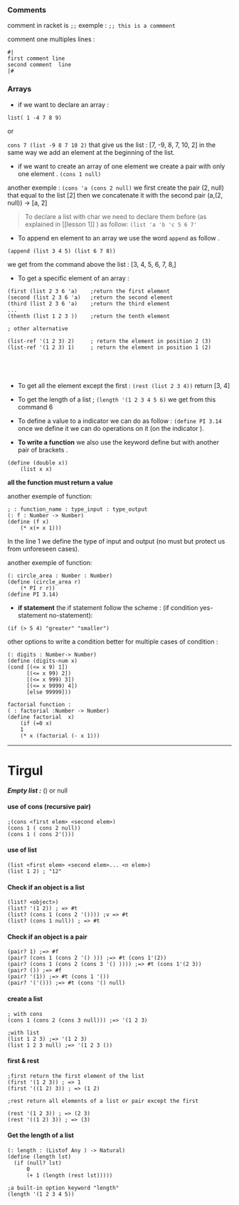 ###  Comments 

comment in racket is `;;` 
exemple : `;; this is a commment`

comment one multiples lines : 

```rkt
#|
first comment line
second comment  line
|#
```

### Arrays

- if we want to declare an array :

`list( 1 -4 7 8 9)`

or 

`cons 7 (list -9 8 7 10 2)` that give us the list : [7, -9, 8, 7, 10, 2]
in the same way we add an element at the beginning of the list.

- if we want to create an array of one element we create a pair with only one element .
`(cons 1 null)`

another exemple :
`(cons 'a (cons 2 null)` we first create the pair (2, null) that equal to the list [2] then we concatenate it with the second pair (a,(2, null)) -> [a, 2]

>To declare a list with char we need to declare them before (as explained in [[lesson 1]] ) as follow:
`(list 'a 'b 'c 5 6 7'`

- To append en element  to an array  we use the word `append` as follow .

```rkt
(append (list 3 4 5) (list 6 7 8))
```
we get from the command above the list : [3, 4, 5, 6, 7, 8,]

- To get a specific element of an array :
```rkt
(first (list 2 3 6 'a)    ;return the first element 
(second (list 2 3 6 'a)   ;return the second element 
(third (list 2 3 6 'a)    ;return the third element 
...
(thenth (list 1 2 3 ))    ;return the tenth element 

; other alternative

(list-ref '(1 2 3) 2)     ; return the element in position 2 (3)
(list-ref '(1 2 3) 1)     ; return the element in position 1 (2)





```

- To get all the element  except the first :
`(rest (list 2 3 4))` return [3, 4]


- To get the length of a list ;
`(length '(1 2 3 4 5 6)` we get from this command 6

- To define a value to a indicator we can do as follow :
`(define PI 3.14` 
once we define it we can do operations on it (on the indicator ).

- **To write a function** we also use the keyword define but with another pair of brackets .
```rkt
(define (double x))
	(list x x)
```
**all the function must return a value** 

another exemple of function:
```rkt
; : function_name : type_input : type_output 
(: f : Number -> Number)
(define (f x)
	(* x(+ x 1)))
```
In the line 1 we define the type of input and output (no must but protect us from unforeseen cases).


another exemple of function:
```rkt
(: circle_area : Number : Number)
(define (circle_area r)
	(* PI r r))
(define PI 3.14)
```


- **if statement**
the if statement  follow the scheme : (if condition yes-statement no-statement):
```rkt
(if (> 5 4) "greater" "smaller")
```

other options to write a condition better for multiple cases of condition :

```racket
(: digits : Number-> Number)
(define (digits-num x)
(cond [(<= x 9) 1])
	  [(<= x 99) 2])
	  [(<= x 999) 3])
      [(<= x 9999) 4])
	  [else 99999]))
```

```rkt
factorial function :
( : factorial :Number -> Number)
(define factorial  x)
	(if (=0 x)
	1
	(* x (factorial (- x 1)))
```

---
# Tirgul

***Empty list :*** () or null

#### use of cons (recursive pair)
```racket
;(cons <first elem> <second elem>)
(cons 1 ( cons 2 null))
(cons 1 ( cons 2'()))

```

#### use of list
```racket
(list <first elem> <second elem>... <n elem>)
(list 1 2) ; "12"
```

#### Check if an object is a list
```racket
(list? <object>)
(list? '(1 2)) ; => #t
(list? (cons 1 (cons 2 '()))) ;v => #t 
(list? (cons 1 null)) ; => #t
```

#### Check if an object is a pair
```racket
(pair? 1) ;=> #f
(pair? (cons 1 (cons 2 '() ))) ;=> #t (cons 1'(2))
(pair? (cons 1 (cons 2 (cons 3 '() )))) ;=> #t (cons 1'(2 3))
(pair? ()) ;=> #f 
(pair? '(1)) ;=> #t (cons 1 '())
(pair? '('())) ;=> #t (cons '() null)
```

#### create a list 
```racket
; with cons 
(cons 1 (cons 2 (cons 3 null))) ;=> '(1 2 3)

;with list 
(list 1 2 3) ;=> '(1 2 3)
(list 1 2 3 null) ;=> '(1 2 3 ())

```

#### first & rest 
```
;first return the first element of the list
(first '(1 2 3)) ; => 1
(first '((1 2) 3)) ; => (1 2)

;rest return all elements of a list or pair except the first 

(rest '(1 2 3)) ; => (2 3)
(rest '((1 2) 3)) ; => (3)
```

#### Get the length of a list 
```racket
(: length : (Listof Any ) -> Natural)
(define (length lst)
  (if (null? lst)
      0
      (+ 1 (length (rest lst)))))

;a built-in option keyword "length"
(length '(1 2 3 4 5)) 

```